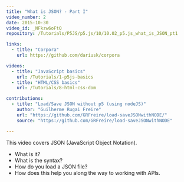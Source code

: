 ```yaml
---
title: "What is JSON? - Part I"
video_number: 2
date: 2015-10-30
video_id: _NFkzw6oFtQ
repository: /Tutorials/P5JS/p5.js/10/10.02_p5.js_what_is_JSON_pt1

links:
  - title: "Corpora"
    url: https://github.com/dariusk/corpora

videos:
  - title: "JavaScript basics"
    url: /Tutorials/1-p5js-basics
  - title: "HTML/CSS basics"
    url: /Tutorials/8-html-css-dom

contributions:
  - title: "Load/Save JSON without p5 (using nodeJS)"
    author: "Guilherme Rugai Freire"
    url: "https://github.com/GRFreire/load-saveJSONwithNODE/"
    source: "https://github.com/GRFreire/load-saveJSONwithNODE"

---
```


This video covers JSON (JavaScript Object Notation).

- What is it?
- What is the syntax?
- How do you load a JSON file?
- How does this help you along the way to working with APIs.

